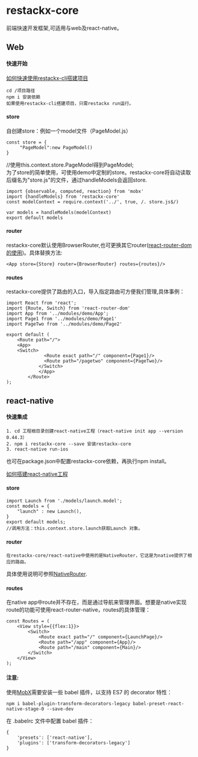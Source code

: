 # restackx-core

前端快速开发框架,可适用与web及react-native。

## Web
#### 快速开始

[如何快速使用restackx-cli搭建项目](https://github.com/PepperYan/restackx-cli)

```
cd /项目路径
npm i 安装依赖
如果使用restackx-cli搭建项目，只需restackx run运行。
``` 
#### store
自创建store：例如一个model文件（PageModel.js）
	
	const store = {
	     "PageModel":new PageModel()
	}
//使用this.context.store.PageModel得到PageModel;	
为了store的简单使用，可使用demo中定制的store。restackx-core将自动读取后缀名为"store.js"的文件，通过handleModels会返回store.

	import {observable, computed, reaction} from 'mobx'
	import {handleModels} from 'restackx-core'
	const modelContext = require.context('../', true, /. store.js$/)
	
	var models = handleModels(modelContext)
	export default models

		
  			
#### router
restackx-core默认使用BrowserRouter,也可更换其它router([react-router-dom的使用](https://reacttraining.com/react-router/web/api/BrowserRouter))。具体替换方法:

	<App store={Store} router={BrowserRouter} routes={routes}/>
	
#### routes
restackx-core提供了路由的入口，导入指定路由可方便我们管理,具体事例：

	import React from 'react';
	import {Route, Switch} from 'react-router-dom'
	import App from '../modules/demo/App';
	import Page1 from '../modules/demo/Page1'
	import PageTwo from '../modules/demo/Page2'

	export default (
		<Route path="/">
	  	<App>
		<Switch>
                  <Route exact path="/" component={Page1}/>
                  <Route path="/pagetwo" component={PageTwo}/>
            	</Switch>
       	    	</App>
    	  	</Route>
	);



## react-native

#### 快速集成

	1. cd 工程根目录创建react-native工程（react-native init app --version 0.44.3）
	2. npm i restackx-core --save 安装restackx-core
	3. react-native run-ios
 也可在package.json中配置restackx-core依赖，再执行npm install。

[如何搭建react-native工程](https://facebook.github.io/react-native/docs/getting-started.html)

#### store

	import Launch from './models/launch.model';
	const models = {
		"launch" : new Launch(),
	}
	export default models;
	//调用方法：this.context.store.launch获取Launch 对象。
	
	
#### router
	在restackx-core/react-native中使用的是NativeRouter，它这是为native提供了相应的路由。
具体使用说明可参照[NativeRouter](https://reacttraining.com/react-router/native/api/NativeRouter).

#### routes
在native app中route并不存在，而是通过导航来管理界面。想要是native实现route的功能可使用react-router-native，routes的具体管理：
	
	const Routes = (
    	<View style={{flex:1}}>
       		<Switch>
          		<Route exact path="/" component={LaunchPage}/>
          		<Route path="/app" component={App}/>
          		<Route path="/main" component={Main}/>
       		</Switch>
    	</View>
	);


#### 注意:
使用[MobX](https://mobx.js.org/)需要安装一些 babel 插件，以支持 ES7 的 decorator 特性：

	npm i babel-plugin-transform-decorators-legacy babel-preset-react-native-stage-0 --save-dev

在 .babelrc 文件中配置 babel 插件：

				
	{
 		'presets': ['react-native'],
 		'plugins': ['transform-decorators-legacy']
	}

